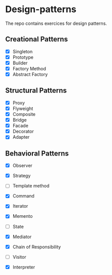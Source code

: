 # Design-patterns

The repo contains exercices for design patterns.


## Creational Patterns

- [X] Singleton
- [X] Prototype
- [X] Builder
- [X] Factory Method
- [X] Abstract Factory

## Structural Patterns

- [X] Proxy
- [X] Flyweight
- [X] Composite
- [X] Bridge
- [X] Facade
- [X] Decorator
- [X] Adapter

## Behavioral Patterns

- [X] Observer
- [X] Strategy
- [ ] Template method
- [X] Command
- [X] Iterator
- [X] Memento
- [ ] State
- [X] Mediator
- [X] Chain of Responsibility
- [ ] Visitor
- [X] Interpreter

